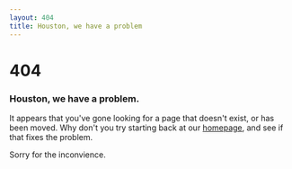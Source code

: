 ```yaml
---
layout: 404
title: Houston, we have a problem
---
```

# 404 

### Houston, we have a problem.

It appears that you've gone looking for a page that doesn't exist, or has been moved. Why don't you try starting back at our [homepage](/), and see if that fixes the problem.

Sorry for the inconvience. 